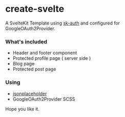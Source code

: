 # create-svelte

A SvelteKit Template using [sk-auth]('https://github.com/Dan6erbond/sk-auth) and configured for GoogleOAuth2Provider.

### What's included

- Header and footer component
- Protected profile page ( server side )
- Blog page
- Protected post page

### Using

- [jsonplaceholder]('https://jsonplaceholder.typicode.com')
- GoogleOAuth2Provider
  SCSS

Hope you like it.

